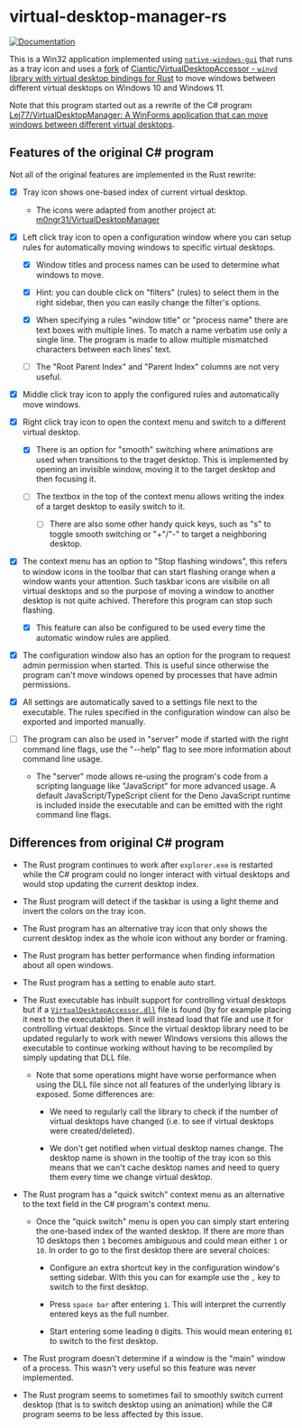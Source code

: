 # virtual-desktop-manager-rs

<!-- Badge style inspired by https://github.com/dnaka91/advent-of-code/blob/de37024ba3b385694e14f79c849370c0f605f054/README.md -->

<!-- [![Build Status][build-img]][build-url] -->
[![Documentation][doc-img]][doc-url]

<!--
[build-img]: https://img.shields.io/github/actions/workflow/status/Lej77/virtual-desktop-manager-rs/ci.yml?branch=main&style=for-the-badge
[build-url]: https://github.com/Lej77/virtual-desktop-manager-rs/actions/workflows/ci.yml
 -->
<!-- https://shields.io/badges/static-badge -->
[doc-img]: https://img.shields.io/badge/docs.rs-virtual_desktop_manager-4d76ae?style=for-the-badge
[doc-url]: https://lej77.github.io/virtual-desktop-manager-rs/virtual_desktop_manager/index.html

This is a Win32 application implemented using [`native-windows-gui`] that runs as a tray icon and uses a [fork](https://github.com/Lej77/VirtualDesktopAccessor/tree/patch-windows-10-support) of [Ciantic/VirtualDesktopAccessor - `winvd` library with virtual desktop bindings for Rust](https://github.com/Ciantic/VirtualDesktopAccessor) to move windows between different virtual desktops on Windows 10 and Windows 11.

Note that this program started out as a rewrite of the C# program [Lej77/VirtualDesktopManager: A WinForms application that can move windows between different virtual desktops](https://github.com/Lej77/VirtualDesktopManager).

[`native-windows-gui`]: https://github.com/gabdube/native-windows-gui

## Features of the original C# program

Not all of the original features are implemented in the Rust rewrite:

- [x] Tray icon shows one-based index of current virtual desktop.

  - The icons were adapted from another project at: [m0ngr31/VirtualDesktopManager](https://github.com/m0ngr31/VirtualDesktopManager)

- [x] Left click tray icon to open a configuration window where you can setup rules for automatically moving windows to specific virtual desktops.

  - [x] Window titles and process names can be used to determine what windows to move.

  - [x] Hint: you can double click on "filters" (rules) to select them in the right sidebar, then you can easily change the filter's options.

  - [x] When specifying a rules "window title" or "process name" there are text boxes with multiple lines. To match a name verbatim use only a single line. The program is made to allow multiple mismatched characters between each lines' text.

  - [ ] The "Root Parent Index" and "Parent Index" columns are not very useful.

- [x] Middle click tray icon to apply the configured rules and automatically move windows.

- [x] Right click tray icon to open the context menu and switch to a different virtual desktop.

  - [x] There is an option for "smooth" switching where animations are used when transitions to the traget desktop. This is implemented by opening an invisible window, moving it to the target desktop and then focusing it.

  - [ ] The textbox in the top of the context menu allows writing the index of a target desktop to easily switch to it.

    - [ ] There are also some other handy quick keys, such as "s" to toggle smooth switching or "+"/"-" to target a neighboring desktop.

- [x] The context menu has an option to "Stop flashing windows", this refers to window icons in the toolbar that can start flashing orange when a window wants your attention. Such taskbar icons are visibile on all virtual desktops and so the purpose of moving a window to another desktop is not quite achived. Therefore this program can stop such flashing.

  - [x] This feature can also be configured to be used every time the automatic window rules are applied.

- [x] The configuration window also has an option for the program to request admin permission when started. This is useful since otherwise the program can't move windows opened by processes that have admin permissions.

- [x] All settings are automatically saved to a settings file next to the executable. The rules specified in the configuration window can also be exported and imported manually.

- [ ] The program can also be used in "server" mode if started with the right command line flags, use the "--help" flag to see more information about command line usage.

  - The "server" mode allows re-using the program's code from a scripting language like "JavaScript" for more advanced usage. A default JavaScript/TypeScript client for the Deno JavaScript runtime is included inside the executable and can be emitted with the right command line flags.

## Differences from original C# program

- The Rust program continues to work after `explorer.exe` is restarted while the C# program could no longer interact with virtual desktops and would stop updating the current desktop index.

- The Rust program will detect if the taskbar is using a light theme and invert the colors on the tray icon.

- The Rust program has an alternative tray icon that only shows the current desktop index as the whole icon without any border or framing.

- The Rust program has better performance when finding information about all open windows.

- The Rust program has a setting to enable auto start.

- The Rust executable has inbuilt support for controlling virtual desktops but if a [`VirtualDesktopAccessor.dll`] file is found (by for example placing it next to the executable) then it will instead load that file and use it for controlling virtual desktops. Since the virtual desktop library need to be updated regularly to work with newer Windows versions this allows the executable to continue working without having to be recompiled by simply updating that DLL file.

  - Note that some operations might have worse performance when using the DLL file since not all features of the underlying library is exposed. Some differences are:

    - We need to regularly call the library to check if the number of virtual desktops have changed (i.e. to see if virtual desktops were created/deleted).

    - We don't get notified when virtual desktop names change. The desktop name is shown in the tooltip of the tray icon so this means that we can't cache desktop names and need to query them every time we change virtual desktop.

- The Rust program has a "quick switch" context menu as an alternative to the text field in the C# program's context menu.

  - Once the "quick switch" menu is open you can simply start entering the one-based index of the wanted desktop. If there are more than 10 desktops then `1` becomes ambiguous and could mean either `1` or `10`. In order to go to the first desktop there are several choices:

    - Configure an extra shortcut key in the configuration window's setting sidebar. With this you can for example use the `,` key to switch to the first desktop.

    - Press `space bar` after entering `1`. This will interpret the currently entered keys as the full number.

    - Start entering some leading `0` digits. This would mean entering `01` to switch to the first desktop.

- The Rust program doesn't determine if a window is the "main" window of a process. This wasn't very useful so this feature was never implemented.

- The Rust program seems to sometimes fail to smoothly switch current desktop (that is to switch desktop using an animation) while the C# program seems to be less affected by this issue.

[`VirtualDesktopAccessor.dll`]: https://github.com/Ciantic/VirtualDesktopAccessor/releases/
